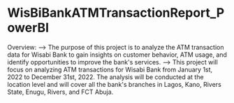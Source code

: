 # WisBiBankATMTransactionReport_PowerBI

Overview: 
--> The purpose of this project is to analyze the ATM transaction data for Wisabi Bank to gain insights on customer behavior, ATM usage, and identify opportunities to improve the bank's services.
--> This project will focus on analyzing ATM transactions for Wisabi Bank from January 1st, 2022 to December 31st, 2022. The analysis will be conducted at the location level and will cover all the bank's branches in Lagos, Kano, Rivers State, Enugu, Rivers, and FCT Abuja.
